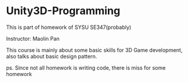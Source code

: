 # Unity3D-Programming

This is part of homework of SYSU SE347(probably)

Instructor: Maolin Pan

This course is mainly about some basic skills for 3D Game development, also talks about basic design pattern.

ps. Since not all homework is writing code, there is miss for some homework
